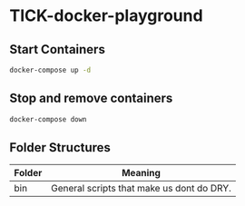# TICK-docker-playground

## Start Containers

```bash
docker-compose up -d
```

## Stop and remove containers

```bash
docker-compose down
```
## Folder Structures

| Folder | Meaning                                   |
|--------|-------------------------------------------|
| bin    | General scripts that make us dont do DRY. |
